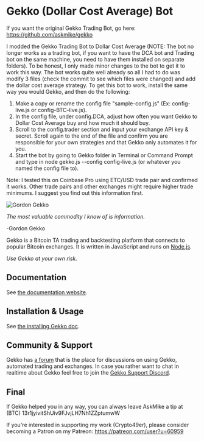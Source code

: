 # Gekko (Dollar Cost Average) Bot

If you want the original Gekko Trading Bot, go here:
https://github.com/askmike/gekko

I modded the Gekko Trading Bot to Dollar Cost Average (NOTE: The bot no longer works as a trading bot, if you want to have the DCA bot and Trading bot on the same machine, you need to have them installed on separate folders). To be honest, I only made minor changes to the bot to get it to work this way. The bot works quite well already so all I had to do was modify 3 files (check the commit to see which files were changed) and add the dollar cost average strategy. To get this bot to work, install the same way you would Gekko, and then do the following:

1. Make a copy or rename the config file "sample-config.js" (Ex: config-live.js or config-BTC-live.js).
2. In the config file, under config.DCA, adjust how often you want Gekko to Dollar Cost Average buy and how much it should buy.
3. Scroll to the config.trader section and input your exchange API key & secret. Scroll again to the end of the file and confirm you are responsible for your own strategies and that Gekko only automates it for you. 
4. Start the bot by going to Gekko folder in Terminal or Command Prompt and type in node gekko.js --config config-live.js (or whatever you named the config file to).

Note: I tested this on Coinbase Pro using ETC/USD trade pair and confirmed it works. Other trade pairs and other exchanges might require higher trade minimums. I suggest you find out this information first. 

![Gordon Gekko](http://mikevanrossum.nl/static/gekko.jpg)

*The most valuable commodity I know of is information.*

-Gordon Gekko

Gekko is a Bitcoin TA trading and backtesting platform that connects to popular Bitcoin exchanges. It is written in JavaScript and runs on [Node.js](http://nodejs.org).

*Use Gekko at your own risk.*

## Documentation

See [the documentation website](https://gekko.wizb.it/docs/introduction/about_gekko.html).

## Installation & Usage

See [the installing Gekko doc](https://gekko.wizb.it/docs/installation/installing_gekko.html).

## Community & Support

Gekko has [a forum](https://forum.gekko.wizb.it/) that is the place for discussions on using Gekko, automated trading and exchanges. In case you rather want to chat in realtime about Gekko feel free to join the [Gekko Support Discord](https://discord.gg/26wMygt).

## Final

If Gekko helped you in any way, you can always leave AskMike a tip at (BTC) 13r1jyivitShUiv9FJvjLH7Nh1ZZptumwW

If you're interested in supporting my work (Crypto49er), please consider becoming a Patron on my Patreon: https://patreon.com/user?u=60959
